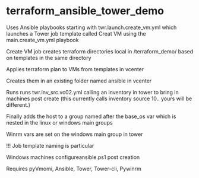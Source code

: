 # terraform_ansible_tower_demo #

Uses Ansible playbooks starting with twr.launch.create_vm.yml which launches a Tower job template called Creat VM using the main.create_vm.yml playbook

Create VM job creates terraform directories local in /terraform_demo/ based on templates in the same directory

Applies terraform plan to VMs from templates in vcenter

Creates them in an existing folder named ansible in vcenter

Runs runs twr.inv_src.vc02.yml calling an inventory in tower to bring in machines post create (this currently calls inventory source 10.. yours will be different.)

Finally adds the host to a group named after the base_os var which is nested in the linux or windows main groups

Winrm vars are set on the windows main group in tower

!!! Job template naming is particular

Windows machines configureansible.ps1 post creation

Requires pyVmomi,
         Ansible,
         Tower,
         Tower-cli,
         Pywinrm



         
         
